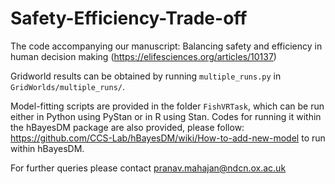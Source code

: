 # Safety-Efficiency-Trade-off
The code accompanying our manuscript: Balancing safety and efficiency in human decision making (https://elifesciences.org/articles/10137)

Gridworld results can be obtained by running `multiple_runs.py` in `GridWorlds/multiple_runs/`.

Model-fitting scripts are provided in the folder `FishVRTask`, which can be run either in Python using PyStan or in R using Stan. Codes for running it within the hBayesDM package are also provided, please follow: https://github.com/CCS-Lab/hBayesDM/wiki/How-to-add-new-model to run within hBayesDM.

For further queries please contact pranav.mahajan@ndcn.ox.ac.uk


